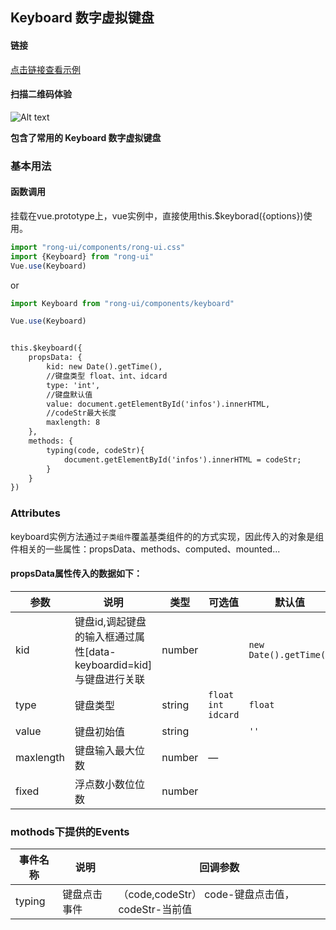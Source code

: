 ## Keyboard 数字虚拟键盘



#### 链接

[点击链接查看示例](https://rong360.github.io/rong-ui/demo/index.html#/) 

#### 扫描二维码体验

![Alt text](https://static.rong360.com/upload/png/a2/70/a27057593a1271f2e877d382d6718fed.png)




**包含了常用的 Keyboard 数字虚拟键盘**

### 基本用法

#### 函数调用
挂载在vue.prototype上，vue实例中，直接使用this.$keyborad({options})使用。

```js
import "rong-ui/components/rong-ui.css"
import {Keyboard} from "rong-ui"
Vue.use(Keyboard)
```

or

```js
import Keyboard from "rong-ui/components/keyboard"

Vue.use(Keyboard)
```
```html

this.$keyboard({
    propsData: {
        kid: new Date().getTime(),
        //键盘类型 float、int、idcard
        type: 'int',
        //键盘默认值
        value: document.getElementById('infos').innerHTML,
        //codeStr最大长度
        maxlength: 8
    },
    methods: {
        typing(code, codeStr){
            document.getElementById('infos').innerHTML = codeStr;
        }
    }
})

```

### Attributes

keyboard实例方法通过`子类组件`覆盖基类组件的的方式实现，因此传入的对象是组件相关的一些属性：propsData、methods、computed、mounted...

#### propsData属性传入的数据如下：

| 参数      | 说明    | 类型      | 可选值       | 默认值   |
|---------- |-------- |---------- |-------------  |-------- |
| kid | 键盘id,调起键盘的输入框通过属性[data-keyboardid=kid]与键盘进行关联 | number | | `new Date().getTime()` |
| type  | 键盘类型    | string   | `float` `int` `idcard` | `float` |
| value  | 键盘初始值    | string   |  | `''` |
| maxlength  | 键盘输入最大位数    | number   | — |  |
| fixed  | 浮点数小数位位数    | number   |  |  |

### mothods下提供的Events

| 事件名称      | 说明    | 回调参数      |
|---------- |-------- |---------- |
| typing  | 键盘点击事件    | （code,codeStr） code-键盘点击值，codeStr-当前值 |

